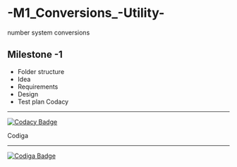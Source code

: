 # -M1_Conversions_-Utility-
number system conversions


## Milestone -1
* Folder structure
* Idea
* Requirements
* Design
* Test plan
Codacy
---------------------------------------------------------------------------------------------------------------------------------------------------------------------------
[![Codacy Badge](https://app.codacy.com/project/badge/Grade/ffd42ecaa7e64f7cbd4dd29c51880652)](https://www.codacy.com/gh/vsshetter/M1_Conversions_-Utility-/dashboard?utm_source=github.com&amp;utm_medium=referral&amp;utm_content=vsshetter/M1_Conversions_-Utility-&amp;utm_campaign=Badge_Grade)


Codiga

-----------------------------------------------------------------------------------------------------------------------------------------------------------------------------
[![Codiga Badge](https://api.codiga.io/project/31063/status/svg)](https://app.codiga.io/public/project/31063/M1_Calculator_Utility/dashboard)
